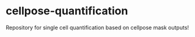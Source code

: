 # cellpose-quantification
Repository for single cell quantification based on cellpose mask outputs!
